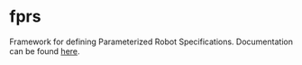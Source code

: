 # fprs
Framework for defining Parameterized Robot Specifications. Documentation can be found [here](https://co-evolve.github.io/fprs/).